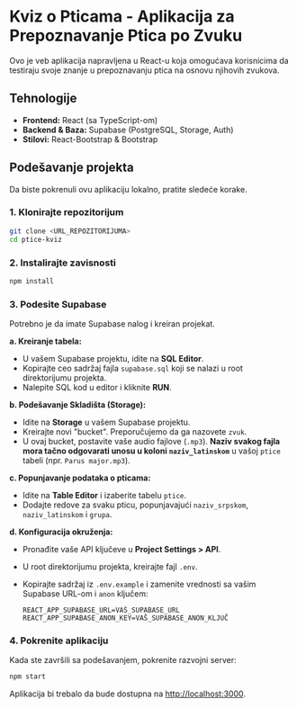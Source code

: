 # Kviz o Pticama - Aplikacija za Prepoznavanje Ptica po Zvuku

Ovo je veb aplikacija napravljena u React-u koja omogućava korisnicima da testiraju svoje znanje u prepoznavanju ptica na osnovu njihovih zvukova.

## Tehnologije

*   **Frontend:** React (sa TypeScript-om)
*   **Backend & Baza:** Supabase (PostgreSQL, Storage, Auth)
*   **Stilovi:** React-Bootstrap & Bootstrap

## Podešavanje projekta

Da biste pokrenuli ovu aplikaciju lokalno, pratite sledeće korake.

### 1. Klonirajte repozitorijum

```bash
git clone <URL_REPOZITORIJUMA>
cd ptice-kviz
```

### 2. Instalirajte zavisnosti

```bash
npm install
```

### 3. Podesite Supabase

Potrebno je da imate Supabase nalog i kreiran projekat.

**a. Kreiranje tabela:**

*   U vašem Supabase projektu, idite na **SQL Editor**.
*   Kopirajte ceo sadržaj fajla `supabase.sql` koji se nalazi u root direktorijumu projekta.
*   Nalepite SQL kod u editor i kliknite **RUN**.

**b. Podešavanje Skladišta (Storage):**

*   Idite na **Storage** u vašem Supabase projektu.
*   Kreirajte novi "bucket". Preporučujemo da ga nazovete `zvuk`.
*   U ovaj bucket, postavite vaše audio fajlove (`.mp3`). **Naziv svakog fajla mora tačno odgovarati unosu u koloni `naziv_latinskom`** u vašoj `ptice` tabeli (npr. `Parus major.mp3`).

**c. Popunjavanje podataka o pticama:**

*   Idite na **Table Editor** i izaberite tabelu `ptice`.
*   Dodajte redove za svaku pticu, popunjavajući `naziv_srpskom`, `naziv_latinskom` i `grupa`.

**d. Konfiguracija okruženja:**

*   Pronađite vaše API ključeve u **Project Settings > API**.
*   U root direktorijumu projekta, kreirajte fajl `.env`.
*   Kopirajte sadržaj iz `.env.example` i zamenite vrednosti sa vašim Supabase URL-om i `anon` ključem:

    ```
    REACT_APP_SUPABASE_URL=VAŠ_SUPABASE_URL
    REACT_APP_SUPABASE_ANON_KEY=VAŠ_SUPABASE_ANON_KLJUČ
    ```

### 4. Pokrenite aplikaciju

Kada ste završili sa podešavanjem, pokrenite razvojni server:

```bash
npm start
```

Aplikacija bi trebalo da bude dostupna na [http://localhost:3000](http://localhost:3000).
